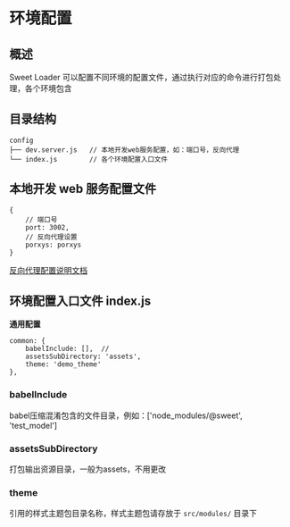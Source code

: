 # 环境配置

## 概述

Sweet Loader 可以配置不同环境的配置文件，通过执行对应的命令进行打包处理，各个环境包含

## 目录结构

```
config
├── dev.server.js   // 本地开发web服务配置，如：端口号，反向代理
└── index.js        // 各个环境配置入口文件
```

## 本地开发 web 服务配置文件

```
{
    // 端口号
    port: 3002,
    // 反向代理设置
    porxys: porxys
}
```

[反向代理配置说明文档](proxy.md)


## 环境配置入口文件 index.js

**通用配置**

```
common: {
    babelInclude: [],  // 
    assetsSubDirectory: 'assets',   
    theme: 'demo_theme'
},
```

### babelInclude

babel压缩混淆包含的文件目录，例如：['node_modules/@sweet', 'test_model']

### assetsSubDirectory

打包输出资源目录，一般为assets，不用更改

### theme

引用的样式主题包目录名称，样式主题包请存放于 `src/modules/` 目录下
